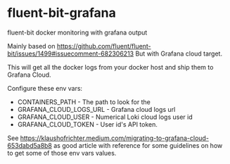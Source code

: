 # fluent-bit-grafana
fluent-bit docker monitoring with grafana output

Mainly based on https://github.com/fluent/fluent-bit/issues/1499#issuecomment-682306213
But with Grafana cloud target.

This will get all the docker logs from your docker host and ship them to Grafana Cloud.

Configure these env vars:
* CONTAINERS_PATH - The path to look for the 
* GRAFANA_CLOUD_LOGS_URL - Grafana cloud logs url
* GRAFANA_CLOUD_USER - Numerical Loki cloud logs user id
* GRAFANA_CLOUD_TOKEN - User id's API token.

See https://klaushofrichter.medium.com/migrating-to-grafana-cloud-653dabd5a8b8 as good article with reference for some guidelines on how to get some of those env vars values.